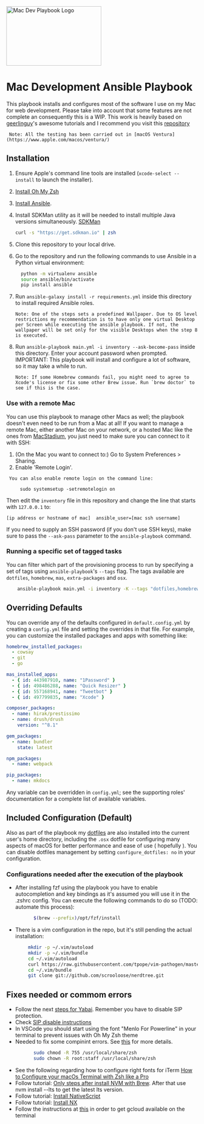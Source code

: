 <img src="https://raw.githubusercontent.com/roycastro/mac-dev-setup/master/files/Mac-Dev-Playbook-Logo.png" width="250" height="156" alt="Mac Dev Playbook Logo" />

# Mac Development Ansible Playbook

This playbook installs and configures most of the software I use on my Mac for web development. Please take into account that some features are not complete an consequently this is a WIP. This work is heavily based on [geerlinguy](https://github.com/geerlingguy)'s awesome tutorials and I recommend you visit this [repository](https://github.com/geerlingguy/mac-dev-playbook)

```text
 Note: All the testing has been carried out in [macOS Ventura](https://www.apple.com/macos/ventura/)
```

## Installation

1. Ensure Apple's command line tools are installed (`xcode-select --install` to launch the installer).
2. [Install Oh My Zsh](https://ohmyz.sh/)
3. [Install Ansible](http://docs.ansible.com/intro_installation.html).
4. Install SDKMan utility as it will be needed to install multiple Java versions simultaneously. [SDKMan](https://sdkman.io/install)

   ```bash
   curl -s "https://get.sdkman.io" | zsh
   ```

5. Clone this repository to your local drive.
6. Go to the repository and run the following commands to use Ansible in a Python virtual environment:

   ```bash
     python -m virtualenv ansible
     source ansible/bin/activate
     pip install ansible
   ```

7. Run `ansible-galaxy install -r requirements.yml` inside this directory to install required Ansible roles.

   ```text
   Note: One of the steps sets a predefined Wallpaper. Due to OS level restrictions my recommendation is to have only one virtual Desktop per Screen while executing the ansible playbook. If not, the wallpaper will be set only for the visible Desktops when the step 8 is executed.
   ```

8. Run `ansible-playbook main.yml -i inventory --ask-become-pass` inside this directory. Enter your account password when prompted. IMPORTANT: This playbook will install and configure a lot of software, so it may take a while to run.

   ```text
   Note: If some Homebrew commands fail, you might need to agree to Xcode's license or fix some other Brew issue. Run `brew doctor` to see if this is the case.
   ```

### Use with a remote Mac

You can use this playbook to manage other Macs as well; the playbook doesn't even need to be run from a Mac at all! If you want to manage a remote Mac, either another Mac on your network, or a hosted Mac like the ones from [MacStadium](https://www.macstadium.com), you just need to make sure you can connect to it with SSH:

1. (On the Mac you want to connect to:) Go to System Preferences > Sharing.
2. Enable 'Remote Login'.

```text
 You can also enable remote login on the command line:

     sudo systemsetup -setremotelogin on
```

Then edit the `inventory` file in this repository and change the line that starts with `127.0.0.1` to:

```text
[ip address or hostname of mac]  ansible_user=[mac ssh username]
```

If you need to supply an SSH password (if you don't use SSH keys), make sure to pass the `--ask-pass` parameter to the `ansible-playbook` command.

### Running a specific set of tagged tasks

You can filter which part of the provisioning process to run by specifying a set of tags using `ansible-playbook`'s `--tags` flag. The tags available are `dotfiles`, `homebrew`, `mas`, `extra-packages` and `osx`.

```bash
    ansible-playbook main.yml -i inventory -K --tags "dotfiles,homebrew"
```

## Overriding Defaults

You can override any of the defaults configured in `default.config.yml` by creating a `config.yml` file and setting the overrides in that file. For example, you can customize the installed packages and apps with something like:

```yaml
homebrew_installed_packages:
  - cowsay
  - git
  - go

mas_installed_apps:
  - { id: 443987910, name: "1Password" }
  - { id: 498486288, name: "Quick Resizer" }
  - { id: 557168941, name: "Tweetbot" }
  - { id: 497799835, name: "Xcode" }

composer_packages:
  - name: hirak/prestissimo
  - name: drush/drush
    version: "^8.1"

gem_packages:
  - name: bundler
    state: latest

npm_packages:
  - name: webpack

pip_packages:
  - name: mkdocs
```

Any variable can be overridden in `config.yml`; see the supporting roles' documentation for a complete list of available variables.

## Included Configuration (Default)

Also as part of the playbook my [dotfiles](https://github.com/roycastro/mac-dev-dotfiles) are also installed into the current user's home directory, including the `.osx` dotfile for configuring many aspects of macOS for better performance and ease of use ( hopefully ). You can disable dotfiles management by setting `configure_dotfiles: no` in your configuration.

### Configurations needed after the execution of the playbook

- After installing fzf using the playbook you have to enable autocompletion and key bindings as it's assumed you will use it in the .zshrc config. You can execute the following commands to do so (TODO: automate this process):

```bash
          $(brew --prefix)/opt/fzf/install
```

- There is a vim configuration in the repo, but it's still pending the actual installation:

```bash
        mkdir -p ~/.vim/autoload
        mkdir -p ~/.vim/bundle
        cd ~/.vim/autoload
        curl https://raw.githubusercontent.com/tpope/vim-pathogen/master/autoload/pathogen.vim > pathogen.vim
        cd ~/.vim/bundle
        git clone git://github.com/scrooloose/nerdtree.git
```

## Fixes needed or commom errors

- Follow the next [steps for Yabai](https://github.com/koekeishiya/yabai/wiki/Installing-yabai-%28from-HEAD%29). Remember you have to disable SIP protection.
- Check [SIP disable instructions](https://github.com/koekeishiya/yabai/wiki/Disabling-System-Integrity-Protection)
- In VSCode you should start using the font "Menlo For Powerline" in your terminal to prevent issues with Oh My Zsh theme
- Needed to fix some compinint errors. See [this](https://stackoverflow.com/questions/13762280/zsh-compinit-insecure-directories) for more details.

```bash
          sudo chmod -R 755 /usr/local/share/zsh
          sudo chown -R root:staff /usr/local/share/zsh
```

- See the following regarding how to configure right fonts for iTerm [How to Configure your macOs Terminal with Zsh like a Pro](https://www.freecodecamp.org/news/how-to-configure-your-macos-terminal-with-zsh-like-a-pro-c0ab3f3c1156/)
- Follow tutorial: [Only steps after install NVM with Brew](https://jamesauble.medium.com/install-nvm-on-mac-with-brew-adb921fb92cc). After that use nvm install --lts to get the latest lts version.
- Follow tutorial: [Install NativeScript](https://docs.nativescript.org/start/ns-setup-os-x)
- Follow tutorial: [Install NX](https://nx.dev/latest/angular/getting-started/cli-overview#installing-the-cli)
- Follow the instructions at [this](https://formulae.brew.sh/cask/google-cloud-sdk) in order to get gcloud available on the terminal

